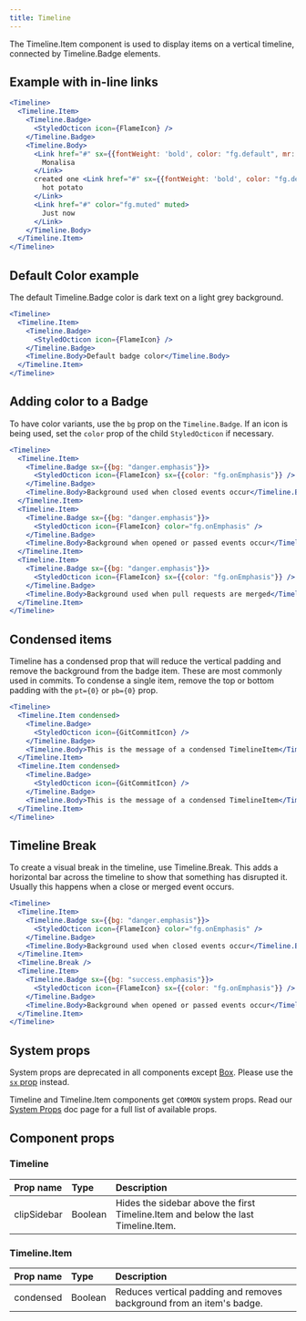 ```yaml
---
title: Timeline
---
```


The Timeline.Item component is used to display items on a vertical timeline, connected by Timeline.Badge elements.

## Example with in-line links

```jsx live
<Timeline>
  <Timeline.Item>
    <Timeline.Badge>
      <StyledOcticon icon={FlameIcon} />
    </Timeline.Badge>
    <Timeline.Body>
      <Link href="#" sx={{fontWeight: 'bold', color: "fg.default", mr: 1}} muted>
        Monalisa
      </Link>
      created one <Link href="#" sx={{fontWeight: 'bold', color: "fg.default", mr: 1}} muted>
        hot potato
      </Link>
      <Link href="#" color="fg.muted" muted>
        Just now
      </Link>
    </Timeline.Body>
  </Timeline.Item>
</Timeline>
```

## Default Color example

The default Timeline.Badge color is dark text on a light grey background.

```jsx live
<Timeline>
  <Timeline.Item>
    <Timeline.Badge>
      <StyledOcticon icon={FlameIcon} />
    </Timeline.Badge>
    <Timeline.Body>Default badge color</Timeline.Body>
  </Timeline.Item>
</Timeline>
```

## Adding color to a Badge

To have color variants, use the `bg` prop on the `Timeline.Badge`. If an icon is being used, set the `color` prop
of the child `StyledOcticon` if necessary.

```jsx live
<Timeline>
  <Timeline.Item>
    <Timeline.Badge sx={{bg: "danger.emphasis"}}>
      <StyledOcticon icon={FlameIcon} sx={{color: "fg.onEmphasis"}} />
    </Timeline.Badge>
    <Timeline.Body>Background used when closed events occur</Timeline.Body>
  </Timeline.Item>
  <Timeline.Item>
    <Timeline.Badge sx={{bg: "danger.emphasis"}}>
      <StyledOcticon icon={FlameIcon} color="fg.onEmphasis" />
    </Timeline.Badge>
    <Timeline.Body>Background when opened or passed events occur</Timeline.Body>
  </Timeline.Item>
  <Timeline.Item>
    <Timeline.Badge sx={{bg: "danger.emphasis"}}>
      <StyledOcticon icon={FlameIcon} sx={{color: "fg.onEmphasis"}} />
    </Timeline.Badge>
    <Timeline.Body>Background used when pull requests are merged</Timeline.Body>
  </Timeline.Item>
</Timeline>
```

## Condensed items

Timeline has a condensed prop that will reduce the vertical padding and remove the background from the badge item. These are most commonly used in commits. To condense a single item, remove the top or bottom padding with the `pt={0}` or `pb={0}` prop.

```jsx live
<Timeline>
  <Timeline.Item condensed>
    <Timeline.Badge>
      <StyledOcticon icon={GitCommitIcon} />
    </Timeline.Badge>
    <Timeline.Body>This is the message of a condensed TimelineItem</Timeline.Body>
  </Timeline.Item>
  <Timeline.Item condensed>
    <Timeline.Badge>
      <StyledOcticon icon={GitCommitIcon} />
    </Timeline.Badge>
    <Timeline.Body>This is the message of a condensed TimelineItem</Timeline.Body>
  </Timeline.Item>
</Timeline>
```

## Timeline Break

To create a visual break in the timeline, use Timeline.Break. This adds a horizontal bar across the timeline to show that something has disrupted it. Usually this happens when a close or merged event occurs.

```jsx live
<Timeline>
  <Timeline.Item>
    <Timeline.Badge sx={{bg: "danger.emphasis"}}>
      <StyledOcticon icon={FlameIcon} color="fg.onEmphasis" />
    </Timeline.Badge>
    <Timeline.Body>Background used when closed events occur</Timeline.Body>
  </Timeline.Item>
  <Timeline.Break />
  <Timeline.Item>
    <Timeline.Badge sx={{bg: "success.emphasis"}}>
      <StyledOcticon icon={FlameIcon} sx={{color: "fg.onEmphasis"}} />
    </Timeline.Badge>
    <Timeline.Body>Background when opened or passed events occur</Timeline.Body>
  </Timeline.Item>
</Timeline>
```

## System props

<Note variant="warning">

System props are deprecated in all components except [Box](/Box). Please use the [`sx` prop](/overriding-styles) instead.

</Note>

Timeline and Timeline.Item components get `COMMON` system props. Read our [System Props](/system-props) doc page for a full list of available props.

## Component props

### Timeline

| Prop name   | Type    | Description                                                                       |
| :---------- | :------ | :-------------------------------------------------------------------------------- |
| clipSidebar | Boolean | Hides the sidebar above the first Timeline.Item and below the last Timeline.Item. |

### Timeline.Item

| Prop name | Type    | Description                                                           |
| :-------- | :------ | :-------------------------------------------------------------------- |
| condensed | Boolean | Reduces vertical padding and removes background from an item's badge. |
